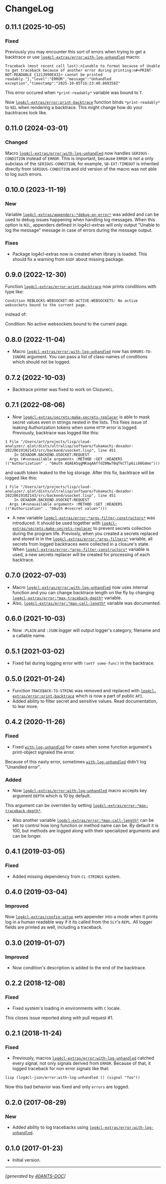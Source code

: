 <a id="x-28LOG4CL-EXTRAS-2FCHANGELOG-3A-40CHANGELOG-2040ANTS-DOC-2FLOCATIVES-3ASECTION-29"></a>

# ChangeLog

<a id="x-28LOG4CL-EXTRAS-2FCHANGELOG-3A-3A-7C0-2E11-2E1-7C-2040ANTS-DOC-2FLOCATIVES-3ASECTION-29"></a>

## 0.11.1 (2025-10-05)

<a id="fixed"></a>

### Fixed

Previously you may encounter this sort of errors when trying to get a backtrace or use [`log4cl-extras/error:with-log-unhandled`][3fd6] macro:

```
Traceback (most recent call last):n[unable to format because of Unable to get traceback because of another error during printing:n#<PRINT-NOT-READABLE {1213990E43}> cannot be printed readably."},"level":"ERROR","message":"Unhandled exception","timestamp":"2025-10-05T16:23:40.869358Z"
```
This error occured when `*print-readably*` variable was bound to `T`.

Now [`log4cl-extras/error:print-backtrace`][6a57] function binds `*print-readably*` to `NIL` when rendering a backtrace. This might change how do your backtraces look like.

<a id="x-28LOG4CL-EXTRAS-2FCHANGELOG-3A-3A-7C0-2E11-2E0-7C-2040ANTS-DOC-2FLOCATIVES-3ASECTION-29"></a>

## 0.11.0 (2024-03-01)

<a id="changed"></a>

### Changed

Macro [`log4cl-extras/error:with-log-unhandled`][3fd6] now handles `SERIOUS-CONDITION` instead of `ERROR`. This is important, because `ERROR` is not a only subclass of the `SERIOUS-CONDITION`, for example, `SB-EXT:TIMEOUT` is inherited directly from `SERIOUS-CONDITION` and old version of the macro was not able to log such errors.

<a id="x-28LOG4CL-EXTRAS-2FCHANGELOG-3A-3A-7C0-2E10-2E0-7C-2040ANTS-DOC-2FLOCATIVES-3ASECTION-29"></a>

## 0.10.0 (2023-11-19)

<a id="new"></a>

### New

Variable [`log4cl-extras/appenders:*debug-on-error*`][8400] was added and can be used to debug issues happening when handling log messages.
When this option is `NIL`, appenders defined in log4cl-extras will only output "Unable to log the message" message in case of errors
during the message output.

<a id="fixes"></a>

### Fixes

* Package log4cl-extras now is created when library is loaded. This should fix a warning from `ASDF` about missing package.

<a id="x-28LOG4CL-EXTRAS-2FCHANGELOG-3A-3A-7C0-2E9-2E0-7C-2040ANTS-DOC-2FLOCATIVES-3ASECTION-29"></a>

## 0.9.0 (2022-12-30)

Function [`log4cl-extras/error:print-backtrace`][6a57] now prints conditions with type like:

```
Condition REBLOCKS-WEBSOCKET:NO-ACTIVE-WEBSOCKETS: No active websockets bound to the current page.
```
instead of:

Condition: No active websockets bound to the current page.

<a id="x-28LOG4CL-EXTRAS-2FCHANGELOG-3A-3A-7C0-2E8-2E0-7C-2040ANTS-DOC-2FLOCATIVES-3ASECTION-29"></a>

## 0.8.0 (2022-11-04)

* Macro [`log4cl-extras/error:with-log-unhandled`][3fd6] now has `ERRORS-TO-IGNORE` argument.
You can pass a list of class-names of conditions which should not be logged.

<a id="x-28LOG4CL-EXTRAS-2FCHANGELOG-3A-3A-7C0-2E7-2E2-7C-2040ANTS-DOC-2FLOCATIVES-3ASECTION-29"></a>

## 0.7.2 (2022-10-03)

* Backtrace printer was fixed to work on Clozure`CL`.

<a id="x-28LOG4CL-EXTRAS-2FCHANGELOG-3A-3A-7C0-2E7-2E1-7C-2040ANTS-DOC-2FLOCATIVES-3ASECTION-29"></a>

## 0.7.1 (2022-08-06)

* Now [`log4cl-extras/secrets:make-secrets-replacer`][bb11] is able to mask secret values even in strings nested in the lists.
  This fixes issue of leaking Authorization tokens when some `HTTP` error is logged.
Previously, backtrace was logged like this:
```
1 File "/Users/art/projects/lisp/cloud-analyzer/.qlot/dists/ultralisp/software/fukamachi-dexador-20220619102143/src/backend/usocket.lisp", line 451
    In DEXADOR.BACKEND.USOCKET:REQUEST
  Args (#<unavailable argument> :METHOD :GET :HEADERS (("Authorization" . "OAuth AQAEA5qgMKaqAAffdZ0Nw7BqTkCTlp6ii80Gdmo")))
```
and oauth token leaked to the log storage.
After this fix, backtrace will be logged like this:
```
1 File "/Users/art/projects/lisp/cloud-analyzer/.qlot/dists/ultralisp/software/fukamachi-dexador-20220619102143/src/backend/usocket.lisp", line 451
    In DEXADOR.BACKEND.USOCKET:REQUEST
  Args (#<unavailable argument> :METHOD :GET :HEADERS (("Authorization" . "OAuth #<secret value>")))
```
* A new variable [`log4cl-extras/error:*args-filter-constructors*`][5c08] was introduced. It should be used together
  with [`log4cl-extras/secrets:make-secrets-replacer`][bb11] to prevent secrets collection during the program life.
Previosly, when you created a secrets replaced and stored in in the [`log4cl-extras/error:*args-filters*`][c7a0] variable,
all secrets from logged backtraces were collected in a closure's state. When
[`log4cl-extras/error:*args-filter-constructors*`][5c08] variable is used, a new secrets replacer will be created
for processing of each backtrace.

<a id="x-28LOG4CL-EXTRAS-2FCHANGELOG-3A-3A-7C0-2E7-2E0-7C-2040ANTS-DOC-2FLOCATIVES-3ASECTION-29"></a>

## 0.7.0 (2022-07-03)

* Macro [`log4cl-extras/error:with-log-unhandled`][3fd6] now uses internal function and you can change backtrace length on the fly by changing [`log4cl-extras/error:*max-traceback-depth*`][c93b] variable.
* Also, [`log4cl-extras/error:*max-call-length*`][6d41] variable was documented.

<a id="x-28LOG4CL-EXTRAS-2FCHANGELOG-3A-3A-7C0-2E6-2E0-7C-2040ANTS-DOC-2FLOCATIVES-3ASECTION-29"></a>

## 0.6.0 (2021-10-03)

* Now `:PLAIN` and `:JSON` logger will output logger's category, filename and a callable name.

<a id="x-28LOG4CL-EXTRAS-2FCHANGELOG-3A-3A-7C0-2E5-2E1-7C-2040ANTS-DOC-2FLOCATIVES-3ASECTION-29"></a>

## 0.5.1 (2021-03-02)

* Fixed fail during logging error with `(setf some-func)` in the backtrace.

<a id="x-28LOG4CL-EXTRAS-2FCHANGELOG-3A-3A-7C0-2E5-2E0-7C-2040ANTS-DOC-2FLOCATIVES-3ASECTION-29"></a>

## 0.5.0 (2021-01-24)

* Function `TRACEBACK-TO-STRING` was removed and
  replaced with [`log4cl-extras/error:print-backtrace`][6a57] which is now
  a part of public `API`.
* Added ability to filter secret and sensitive values.
  Read documentation, to lear more.

<a id="x-28LOG4CL-EXTRAS-2FCHANGELOG-3A-3A-7C0-2E4-2E2-7C-2040ANTS-DOC-2FLOCATIVES-3ASECTION-29"></a>

## 0.4.2 (2020-11-26)

<a id="fixed"></a>

### Fixed

* Fixed [`with-log-unhandled`][3fd6] for cases when some function argument's print-object signaled the error.

Because of this nasty error, sometimes [`with-log-unhandled`][3fd6] didn't log "Unandled error".

<a id="added"></a>

### Added

* Now [`log4cl-extras/error:with-log-unhandled`][3fd6] macro accepts key argument `DEPTH` which is 10 by default.

This argument can be overriden by setting [`log4cl-extras/error:*max-traceback-depth*`][c93b].

* Also another variable [`log4cl-extras/error:*max-call-length*`][6d41] can be set to control
  how long function or method name can be. By default it is 100, but methods are logged along
  with their specialized arguments and can be longer.

<a id="x-28LOG4CL-EXTRAS-2FCHANGELOG-3A-3A-7C0-2E4-2E1-7C-2040ANTS-DOC-2FLOCATIVES-3ASECTION-29"></a>

## 0.4.1 (2019-03-05)

<a id="fixed"></a>

### Fixed

* Added missing dependency from `CL-STRINGS` system.

<a id="x-28LOG4CL-EXTRAS-2FCHANGELOG-3A-3A-7C0-2E4-2E0-7C-2040ANTS-DOC-2FLOCATIVES-3ASECTION-29"></a>

## 0.4.0 (2019-03-04)

<a id="improved"></a>

### Improved

Now [`log4cl-extras/config:setup`][74de] sets appender into a mode when it prints log in a human
readable way if it its called from the `SLY`'s `REPL`. All logger fields are
printed as well, including a traceback.

<a id="x-28LOG4CL-EXTRAS-2FCHANGELOG-3A-3A-7C0-2E3-2E0-7C-2040ANTS-DOC-2FLOCATIVES-3ASECTION-29"></a>

## 0.3.0 (2019-01-07)

<a id="improved"></a>

### Improved

* Now condition's description is added to the end of the backtrace.

<a id="x-28LOG4CL-EXTRAS-2FCHANGELOG-3A-3A-7C0-2E2-2E2-7C-2040ANTS-DOC-2FLOCATIVES-3ASECTION-29"></a>

## 0.2.2 (2018-12-08)

<a id="fixed"></a>

### Fixed

* Fixed system's loading in environments with `C` locale.

This closes issue reported along with pull request #1.

<a id="x-28LOG4CL-EXTRAS-2FCHANGELOG-3A-3A-7C0-2E2-2E1-7C-2040ANTS-DOC-2FLOCATIVES-3ASECTION-29"></a>

## 0.2.1 (2018-11-24)

<a id="fixed"></a>

### Fixed

* Previously, macros [`log4cl-extras/error:with-log-unhandled`][3fd6] catched every signal,
  not only signals derived from `ERROR`. Because of that,
  it logged traceback for non error signals like that:

`lisp
  (log4cl-json/error:with-log-unhandled ()
      (signal "foo"))
`

Now this bad behavior was fixed and only `errors` are logged.

<a id="x-28LOG4CL-EXTRAS-2FCHANGELOG-3A-3A-7C0-2E2-2E0-7C-2040ANTS-DOC-2FLOCATIVES-3ASECTION-29"></a>

## 0.2.0 (2017-08-29)

<a id="new"></a>

### New

* Added ability to log tracebacks using [`log4cl-extras/error:with-log-unhandled`][3fd6].

<a id="x-28LOG4CL-EXTRAS-2FCHANGELOG-3A-3A-7C0-2E1-2E0-7C-2040ANTS-DOC-2FLOCATIVES-3ASECTION-29"></a>

## 0.1.0 (2017-01-23)

* Initial version.


[8400]: https://40ants.com/log4cl-extras/#x-28LOG4CL-EXTRAS-2FAPPENDERS-3A-2ADEBUG-ON-ERROR-2A-20-28VARIABLE-29-29
[74de]: https://40ants.com/log4cl-extras/#x-28LOG4CL-EXTRAS-2FCONFIG-3ASETUP-20FUNCTION-29
[5c08]: https://40ants.com/log4cl-extras/#x-28LOG4CL-EXTRAS-2FERROR-3A-2AARGS-FILTER-CONSTRUCTORS-2A-20-28VARIABLE-29-29
[c7a0]: https://40ants.com/log4cl-extras/#x-28LOG4CL-EXTRAS-2FERROR-3A-2AARGS-FILTERS-2A-20-28VARIABLE-29-29
[6d41]: https://40ants.com/log4cl-extras/#x-28LOG4CL-EXTRAS-2FERROR-3A-2AMAX-CALL-LENGTH-2A-20-28VARIABLE-29-29
[c93b]: https://40ants.com/log4cl-extras/#x-28LOG4CL-EXTRAS-2FERROR-3A-2AMAX-TRACEBACK-DEPTH-2A-20-28VARIABLE-29-29
[6a57]: https://40ants.com/log4cl-extras/#x-28LOG4CL-EXTRAS-2FERROR-3APRINT-BACKTRACE-20FUNCTION-29
[3fd6]: https://40ants.com/log4cl-extras/#x-28LOG4CL-EXTRAS-2FERROR-3AWITH-LOG-UNHANDLED-20-2840ANTS-DOC-2FLOCATIVES-3AMACRO-29-29
[bb11]: https://40ants.com/log4cl-extras/#x-28LOG4CL-EXTRAS-2FSECRETS-3AMAKE-SECRETS-REPLACER-20FUNCTION-29

* * *
###### [generated by [40ANTS-DOC](https://40ants.com/doc/)]

